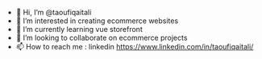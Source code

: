- 👋 Hi, I’m @taoufiqaitali
- 👀 I’m interested in creating ecommerce websites
- 🌱 I’m currently learning vue storefront
- 💞️ I’m looking to collaborate on ecommerce projects
- 📫 How to reach me : linkedin https://www.linkedin.com/in/taoufiqaitali/

<!---
taoufiqaitali/taoufiqaitali is a ✨ special ✨ repository because its `README.md` (this file) appears on your GitHub profile.
You can click the Preview link to take a look at your changes.
--->
